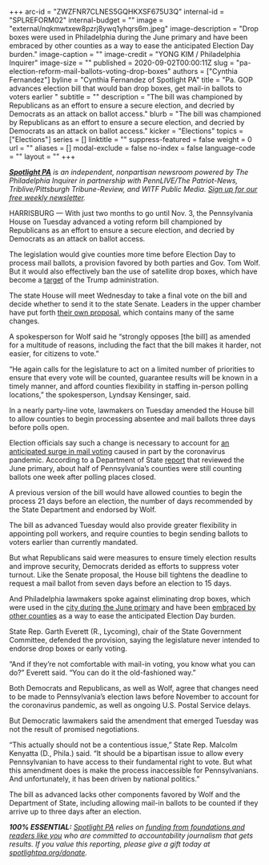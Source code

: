 +++
arc-id = "ZWZFNR7CLNES5GQHKXSF675U3Q"
internal-id = "SPLREFORM02"
internal-budget = ""
image = "external/nqkmwtxew8pzrj8ywq1yhqrs6m.jpeg"
image-description = "Drop boxes were used in Philadelphia during the June primary and have been embraced by other counties as a way to ease the anticipated Election Day burden."
image-caption = ""
image-credit = "YONG KIM / Philadelphia Inquirer"
image-size = ""
published = 2020-09-02T00:00:11Z
slug = "pa-election-reform-mail-ballots-voting-drop-boxes"
authors = ["Cynthia Fernandez"]
byline = "Cynthia Fernandez of Spotlight PA"
title = "Pa. GOP advances election bill that would ban drop boxes, get mail-in ballots to voters earlier "
subtitle = ""
description = "The bill was championed by Republicans as an effort to ensure a secure election, and decried by Democrats as an attack on ballot access."
blurb = "The bill was championed by Republicans as an effort to ensure a secure election, and decried by Democrats as an attack on ballot access."
kicker = "Elections"
topics = ["Elections"]
series = []
linktitle = ""
suppress-featured = false
weight = 0
url = ""
aliases = []
modal-exclude = false
no-index = false
language-code = ""
layout = ""
+++

<a href="https://www.spotlightpa.org/"><i><b>Spotlight PA</b></i></a><i> is an independent, nonpartisan newsroom powered by The Philadelphia Inquirer in partnership with PennLIVE/The Patriot-News, Triblive/Pittsburgh Tribune-Review, and WITF Public Media. </i><a href="https://www.spotlightpa.org/newsletters"><i>Sign up for our free weekly newsletter</i></a><i>.</i>

HARRISBURG — With just two months to go until Nov. 3, the Pennsylvania House on Tuesday advanced a voting reform bill championed by Republicans as an effort to ensure a secure election, and decried by Democrats as an attack on ballot access.

The legislation would give counties more time before Election Day to process mail ballots, a provision favored by both parties and Gov. Tom Wolf. But it would also effectively ban the use of satellite drop boxes, which have become a <a href="https://www.inquirer.com/politics/election/pennsylvania-supreme-court-lawsuit-election-mail-in-ballots-20200901.html" target=_blank>target</a> of the Trump administration.

The state House will meet Wednesday to take a final vote on the bill and decide whether to send it to the state Senate. Leaders in the upper chamber have put forth <a href="https://www.spotlightpa.org/news/2020/08/pa-tom-wolf-mail-voting-ballots-delays-postal-service-gop-plan/">their own proposal</a>, which contains many of the same changes.

A spokesperson for Wolf said he “strongly opposes [the bill] as amended for a multitude of reasons, including the fact that the bill makes it harder, not easier, for citizens to vote.”

“He again calls for the legislature to act on a limited number of priorities to ensure that every vote will be counted, guarantee results will be known in a timely manner, and afford counties flexibility in staffing in-person polling locations,” the spokesperson, Lyndsay Kensinger, said. 

<script src="https://www.spotlightpa.org/embed.js" async></script><div data-spl-embed-version="1" data-spl-src="https://www.spotlightpa.org/embeds/newsletter/"></div>

In a nearly party-line vote, lawmakers on Tuesday amended the House bill to allow counties to begin processing absentee and mail ballots three days before polls open.

Election officials say such a change is necessary to account for <a href="https://www.spotlightpa.org/news/2020/08/pa-tom-wolf-mail-voting-ballots-delays-postal-service-gop-plan/">an anticipated surge in mail voting</a> caused in part by the coronavirus pandemic. According to a Department of State <a href="https://www.dos.pa.gov/VotingElections/Documents/2020-08-01-Act35Report.pdf">report</a> that reviewed the June primary, about half of Pennsylvania’s counties were still counting ballots one week after polling places closed.

A previous version of the bill would have allowed counties to begin the process 21 days before an election, the number of days recommended by the State Department and endorsed by Wolf.

The bill as advanced Tuesday would also provide greater flexibility in appointing poll workers, and require counties to begin sending ballots to voters earlier than currently mandated.

But what Republicans said were measures to ensure timely election results and improve security, Democrats derided as efforts to suppress voter turnout. Like the Senate proposal, the House bill tightens the deadline to request a mail ballot from seven days before an election to 15 days.

And Philadelphia lawmakers spoke against eliminating drop boxes, which were used in the <a href="https://www.inquirer.com/politics/election/philadelphia-primary-mail-ballot-drop-box-locations-20200528.html">city during the June primary</a> and have been <a href="https://www.inquirer.com/politics/election/philadelphia-pennsylvania-early-voting-2020-election-20200810.html">embraced by other counties</a> as a way to ease the anticipated Election Day burden.

State Rep. Garth Everett (R., Lycoming), chair of the State Government Committee, defended the provision, saying the legislature never intended to endorse drop boxes or early voting.

“And if they’re not comfortable with mail-in voting, you know what you can do?” Everett said. “You can do it the old-fashioned way.”

<script src="https://www.spotlightpa.org/embed.js" async></script><div data-spl-embed-version="1" data-spl-src="https://www.spotlightpa.org/embeds/donate/?teaser_text=Spotlight%20PA%20provides%20essential%2C%20public-service%20journalism%20thanks%20to%20readers%20like%20you.%20Help%20us%20continue%20that%20work."></div>

Both Democrats and Republicans, as well as Wolf, agree that changes need to be made to Pennsylvania’s election laws before November to account for the coronavirus pandemic, as well as ongoing U.S. Postal Service delays.

But Democratic lawmakers said the amendment that emerged Tuesday was not the result of promised negotiations.

“This actually should not be a contentious issue,” State Rep. Malcolm Kenyatta (D., Phila.) said. “It should be a bipartisan issue to allow every Pennsylvanian to have access to their fundamental right to vote. But what this amendment does is make the process inaccessible for Pennsylvanians. And unfortunately, it has been driven by national politics.”

The bill as advanced lacks other components favored by Wolf and the Department of State, including allowing mail-in ballots to be counted if they arrive up to three days after an election.

<i><b>100% ESSENTIAL:</b></i><i> </i><a href="https://www.spotlightpa.org/"><i>Spotlight PA</i></a><i> relies on </i><a href="https://www.spotlightpa.org/support"><i>funding from foundations and readers like you</i></a><i> who are committed to accountability journalism that gets results. If you value this reporting, please give a gift today at </i><a href="http://spotlightpa.org/donate"><i>spotlightpa.org/donate</i></a><i>.</i>
